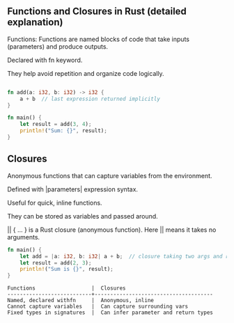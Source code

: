 ## Functions and Closures in Rust (detailed explanation)

Functions:
Functions are named blocks of code that take inputs (parameters) and produce outputs.

Declared with fn keyword.

They help avoid repetition and organize code logically.

```rust

fn add(a: i32, b: i32) -> i32 {
    a + b  // last expression returned implicitly
}

fn main() {
    let result = add(3, 4);
    println!("Sum: {}", result);
}

```

## Closures

Anonymous functions that can capture variables from the environment.

Defined with |parameters| expression syntax.

Useful for quick, inline functions.

They can be stored as variables and passed around.

|| { ... } is a Rust closure (anonymous function). Here || means it takes no arguments.

```rust
fn main() {
    let add = |a: i32, b: i32| a + b;  // closure taking two args and returning sum
    let result = add(2, 3);
    println!("Sum is {}", result);
}

```

```text
Functions                  |  Closures
---------------------------+--------------------------------------
Named, declared withfn     |  Anonymous, inline
Cannot capture variables   |  Can capture surrounding vars
Fixed types in signatures  |  Can infer parameter and return types
```
